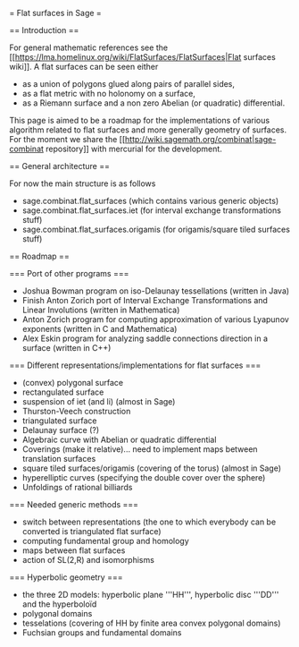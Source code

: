 = Flat surfaces in Sage =

== Introduction ==

For general mathematic references see the [[https://lma.homelinux.org/wiki/FlatSurfaces/FlatSurfaces|Flat surfaces wiki]]. A flat surfaces can be seen either
 * as a union of polygons glued along pairs of parallel sides,
 * as a flat metric with no holonomy on a surface,
 * as a Riemann surface and a non zero Abelian (or quadratic) differential.

This page is aimed to be a roadmap for the implementations of various algorithm related to flat surfaces and more generally geometry of surfaces. For the moment we share the [[http://wiki.sagemath.org/combinat|sage-combinat repository]] with mercurial for the development.

== General architecture ==

For now the main structure is as follows

 * sage.combinat.flat_surfaces (which contains various generic objects)
 * sage.combinat.flat_surfaces.iet (for interval exchange transformations stuff)
 * sage.combinat.flat_surfaces.origamis (for origamis/square tiled surfaces stuff)

== Roadmap ==

=== Port of other programs ===
 * Joshua Bowman program on iso-Delaunay tessellations (written in Java)
 * Finish Anton Zorich port of Interval Exchange Transformations and Linear Involutions (written in Mathematica)
 * Anton Zorich program for computing approximation of various Lyapunov exponents (written in C and Mathematica)
 * Alex Eskin program for analyzing saddle connections direction in a surface (written in C++)

=== Different representations/implementations for flat surfaces ===
 * (convex) polygonal surface
  * rectangulated surface
   * suspension of iet (and li) (almost in Sage)
   * Thurston-Veech construction
  * triangulated surface
   * Delaunay surface (?)
 * Algebraic curve with Abelian or quadratic differential
 * Coverings (make it relative)... need to implement maps between translation surfaces
  * square tiled surfaces/origamis (covering of the torus) (almost in Sage)
  * hyperelliptic curves (specifying the double cover over the sphere)
 * Unfoldings of rational billiards
 
=== Needed generic methods ===
 * switch between representations (the one to which everybody can be converted is triangulated flat surface)
 * computing fundamental group and homology
 * maps between flat surfaces
 * action of SL(2,R) and isomorphisms

=== Hyperbolic geometry ===
 * the three 2D models: hyperbolic plane '''HH''', hyperbolic disc '''DD''' and the hyperboloïd
 * polygonal domains
 * tesselations (covering of HH by finite area convex polygonal domains)
 * Fuchsian groups and fundamental domains
